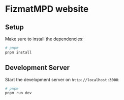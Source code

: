 # FizmatMPD website 

## Setup

Make sure to install the dependencies:

```bash
# pnpm
pnpm install
```

## Development Server

Start the development server on `http://localhost:3000`:
```bash
# pnpm
pnpm run dev
```